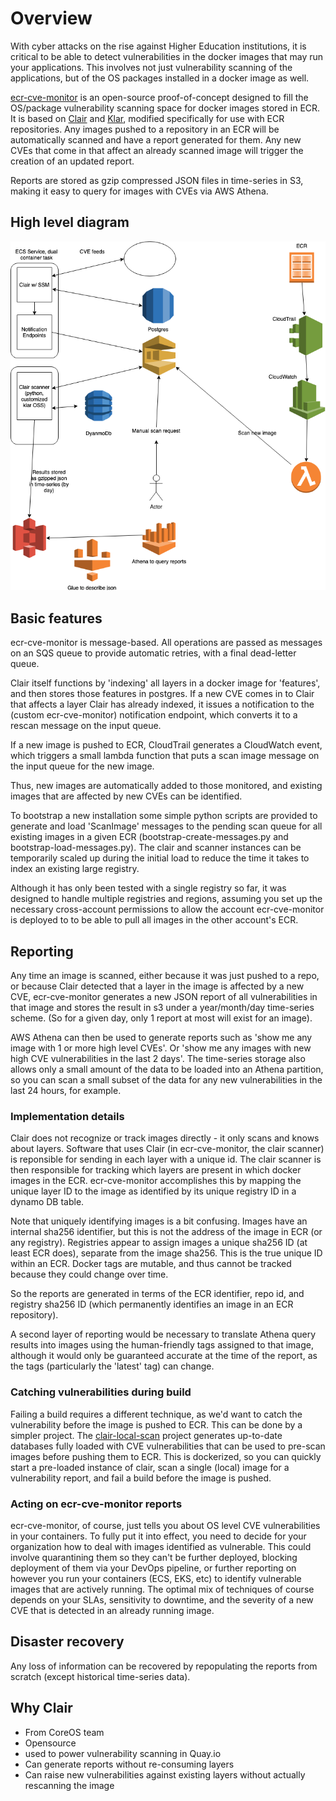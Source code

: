 # Overview

With cyber attacks on the rise against Higher Education institutions, it is critical to be able to detect vulnerabilities in the docker images that may run your applications.  This involves not just vulnerability scanning of the applications, but of the OS packages installed in a docker image as well.

[ecr-cve-monitor](https://github.com/sriddell/ecr-cve-monitor) is an open-source proof-of-concept designed to fill the OS/package vulnerability scanning space for docker images stored in ECR.  It is based on [Clair](https://github.com/coreos/clair) and [Klar](https://github.com/sriddell/klar), modified specifically for use with ECR repositories.  Any images pushed to a repository in an ECR will be automatically scanned and have a report generated for them.  Any new CVEs that come in that affect an already scanned image will trigger the creation of an updated report.

Reports are stored as gzip compressed JSON files in time-series in S3, making it easy to query for images with CVEs via AWS Athena.

## High level diagram

![Architecture](ecr-cve-monitor.png)

## Basic features

ecr-cve-monitor is message-based.  All operations are passed as messages on an SQS queue to provide automatic retries, with a final dead-letter queue.

Clair itself functions by 'indexing' all layers in a docker image for 'features', and then stores those features in postgres.  If a new CVE comes in to Clair that affects a layer Clair has already indexed, it issues a notification to the (custom ecr-cve-monitor) notification endpoint, which converts it to a rescan message on the input queue.

If a new image is pushed to ECR, CloudTrail generates a CloudWatch event, which triggers a small lambda function that puts a scan image message on the input queue for the new image.

Thus, new images are automatically added to those monitored, and existing images that are affected by new CVEs can be identified.

To bootstrap a new installation some simple python scripts are provided to generate and load 'ScanImage' messages to the pending scan queue for all existing images in a given ECR (bootstrap-create-messages.py and bootstrap-load-messages.py).  The clair and scanner instances can be temporarily scaled up during the initial load to reduce the time it takes to index an existing large registry.

Although it has only been tested with a single registry so far, it was designed to handle multiple registries and regions, assuming you set up the necessary cross-account permissions to allow the account ecr-cve-monitor is deployed to to be able to pull all images in the other account's ECR.

## Reporting

Any time an image is scanned, either because it was just pushed to a repo, or because Clair detected that a layer in the image is affected by a new CVE, ecr-cve-monitor generates a new JSON report of all vulnerabilities in that image and stores the result in s3 under a year/month/day time-series scheme.  (So for a given day, only 1 report at most will exist for an image).

AWS Athena can then be used to generate reports such as 'show me any image with 1 or more high level CVEs'.  Or 'show me any images with new high CVE vulnerabilities in the last 2 days'.  The time-series storage also allows only a small amount of the data to be loaded into an Athena partition, so you can scan a small subset of the data for any new vulnerabilities in the last 24 hours, for example.

### Implementation details

Clair does not recognize or track images directly - it only scans and knows about layers.  Software that uses Clair (in ecr-cve-monitor, the clair scanner) is reponsible for sending in each layer with a unique id.  The clair scanner is then responsible for tracking which layers are present in which docker images in the ECR.  ecr-cve-monitor accomplishes this by mapping the unique layer ID to the image as identified by its unique registry ID in a dynamo DB table.

Note that uniquely identifying images is a bit confusing.  Images have an internal sha256 identifier, but this is not the address of the image in ECR (or any registry).  Registries appear to assign images a unique sha256 ID (at least ECR does), separate from the image sha256.  This is the true unique ID within an ECR.  Docker tags are mutable, and thus cannot be tracked because they could change over time.

So the reports are generated in terms of the ECR identifier, repo id, and registry sha256 ID (which permanently identifies an image in an ECR repository).

A second layer of reporting would be necessary to translate Athena query results into images using the human-friendly tags assigned to that image, although it would only be guaranteed accurate at the time of the report, as the tags (particularly the 'latest' tag) can change.

### Catching vulnerabilities during build

Failing a build requires a different technique, as we'd want to catch the vulnerability before the image is pushed to ECR.  This can be done by a simpler project.  The [clair-local-scan](https://github.com/arminc/clair-local-scan) project generates up-to-date databases fully loaded with CVE vulnerabilities that can be used to pre-scan images before pushing them to ECR.  This is dockerized, so you can quickly start a pre-loaded instance of clair, scan a single (local) image for a vulnerability report, and fail a build before the image is pushed.

### Acting on ecr-cve-monitor reports

ecr-cve-monitor, of course, just tells you about OS level CVE vulnerabilities in your containers.  To fully put it into effect, you need to decide for your organization how to deal with images identified as vulnerable.  This could involve quarantining them so they can't be further deployed, blocking deployment of them via your DevOps pipeline, or further reporting on however you run your containers (ECS, EKS, etc) to identify vulnerable images that are actively running.  The optimal mix of techniques of course depends on your SLAs, sensitivity to downtime, and the severity of a new CVE that is detected in an already running image.

## Disaster recovery

Any loss of information can be recovered by repopulating the reports from scratch (except historical time-series data).

## Why Clair

* From CoreOS team
* Opensource
* used to power vulnerability scanning in Quay.io
* Can generate reports without re-consuming layers
* Can raise new vulnerabilities against existing layers without actually rescanning the image



